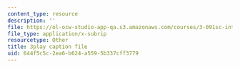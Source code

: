 ```yaml
---
content_type: resource
description: ''
file: https://ol-ocw-studio-app-qa.s3.amazonaws.com/courses/3-091sc-introduction-to-solid-state-chemistry-fall-2010/644f5c5c2ea6b624a5595b337cff3779_zOOQALT2uu8.srt
file_type: application/x-subrip
resourcetype: Other
title: 3play caption file
uid: 644f5c5c-2ea6-b624-a559-5b337cff3779
---
```

